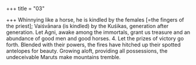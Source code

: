 +++
title = "03"

+++
Whinnying like a horse, he is kindled by the females [=the fingers of  the priest]; Vaiśvānara (is kindled) by the Kuśikas, generation after
generation.
Let Agni, awake among the immortals, grant us treasure and an
abundance of good men and good horses. 4. Let the prizes of victory go forth. Blended with their powers, the fires  have hitched up their spotted antelopes for beauty.
Growing aloft, providing all possessions, the undeceivable Maruts make  mountains tremble.